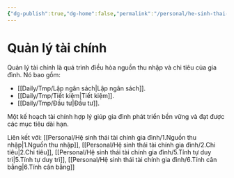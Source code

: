 ```yaml
---
{"dg-publish":true,"dg-home":false,"permalink":"/personal/he-sinh-thai-tai-chinh-gia-dinh/3-quan-ly-tai-chinh/","dgPassFrontmatter":true,"noteIcon":"","updated":"2025-01-14T12:44:22.578+07:00"}
---
```



# Quản lý tài chính

Quản lý tài chính là quá trình điều hòa nguồn thu nhập và chi tiêu của gia đình. Nó bao gồm:

- [[Daily/Tmp/Lập ngân sách\|Lập ngân sách]].
- [[Daily/Tmp/Tiết kiệm\|Tiết kiệm]].
- [[Daily/Tmp/Đầu tư\|Đầu tư]].

Một kế hoạch tài chính hợp lý giúp gia đình phát triển bền vững và đạt được các mục tiêu dài hạn.

Liên kết với: [[Personal/Hệ sinh thái tài chính gia đình/1.Nguồn thu nhập\|1.Nguồn thu nhập]], [[Personal/Hệ sinh thái tài chính gia đình/2.Chi tiêu\|2.Chi tiêu]], [[Personal/Hệ sinh thái tài chính gia đình/5.Tính tự duy trì\|5.Tính tự duy trì]], [[Personal/Hệ sinh thái tài chính gia đình/6.Tính cân bằng\|6.Tính cân bằng]]